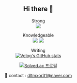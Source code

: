 <div align="center">

  <h2>Hi there 👋</h2>

  Strong<br>
  <img src="https://img.shields.io/badge/C++-00599C?style=flat-square&logo=C%2B%2B&logoColor=white"/>

  Knowledgeable<br>
  <img src="https://img.shields.io/badge/java-007396?style=flat-square&logo=java&logoColor=white"/>
  <img src="https://img.shields.io/badge/Python-3776AB?style=flat-square&logo=Python&logoColor=white"/>

  Writing<br>
  <a href="https://velog.io/@seungtoctoc">
  <img src="https://velog-readme-stats.vercel.app/api/badge?name=seungtoctoc" alt="Velog's GitHub stats">
  </a>
  
  <a href="https://solved.ac/dltmxor31">
  <img src="http://mazassumnida.wtf/api/v2/generate_badge?boj=dltmxor31" alt="Solved.ac 프로필"/>
  </a>
  
  📧 contact : dltmxor31@naver.com
</div>
